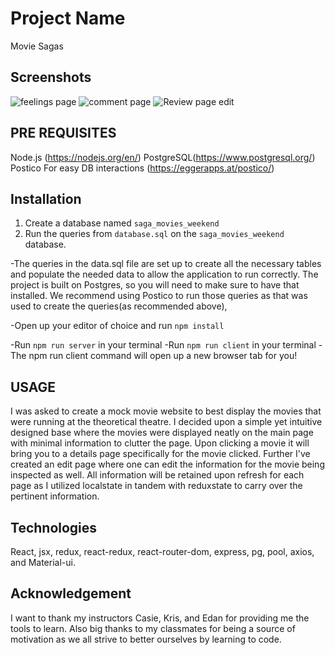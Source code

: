 # Project Name

Movie Sagas

## Screenshots
![feelings page](./screenshots/CommentPage.png)
![comment page](./screenshots/FeelingsPage.png)
![ Review page edit](./screenshots/ReviewPage.png)

## PRE REQUISITES 

Node.js (https://nodejs.org/en/)
PostgreSQL(https://www.postgresql.org/)
Postico For easy DB interactions (https://eggerapps.at/postico/)

## Installation
1. Create a database named `saga_movies_weekend`
2. Run the queries from `database.sql` on the `saga_movies_weekend` database.

-The queries in the data.sql file are set up to create all the necessary tables and populate the needed data to allow the application to run correctly. The project is built on Postgres, so you will need to make sure to have that installed. We recommend using Postico to run those queries as that was used to create the queries(as recommended above),

-Open up your editor of choice and run  `npm install`

-Run `npm run server` in your terminal
-Run `npm run client` in your terminal
-The npm run client command will open up a new browser tab for you!


## USAGE

I was asked to create a mock movie website to best display the movies that were running at the theoretical theatre. I decided upon a simple yet intuitive designed base where the movies were displayed neatly on the main page with minimal information to clutter the page. Upon clicking a movie it will bring you to a details page specifically for the movie clicked. Further I've created an edit page where one can edit the information for the movie being inspected as well. All information will be retained upon refresh for each page as I utilized localstate in tandem with reduxstate to carry over the pertinent information.

## Technologies 
 React, jsx, redux, react-redux, react-router-dom, express, pg, pool, axios, and Material-ui. 

 ## Acknowledgement
I want to thank my instructors Casie, Kris, and Edan for providing me the tools to learn. Also big thanks to my classmates for being a source of motivation as we all strive to better ourselves by learning to code.